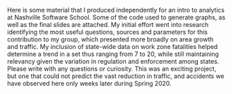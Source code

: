 Here is some material that I produced independently for an intro to analytics at Nashville Software School.  Some of the code used to generate graphs, as well as the final slides are attached.  My initial effort went into research identifying the most useful questions, sources and parameters for this contribution to my group, which presented more broadly on area growth and traffic.  My inclusion of state-wide data on work zone fatalities helped determine a trend in a set thus ranging from 7 to 20, while still maintaining relevancy given the variation in regulation and enforcement among states. Please write with any questions or curiosity.  This was an exciting project, but one that could not predict the vast reduction in traffic, and accidents we have observed here only weeks later during Spring 2020.

